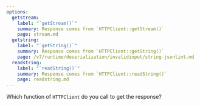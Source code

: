 ```yaml
---
options:
  getstream:
    label: "`getStream()`"
    summary: Response comes from `HTTPClient::getStream()`
    page: stream.md
  getstring:
    label: "`getString()`"
    summary: Response comes from `HTTPClient::getString()`
    page: /v7/runtime/deserialization/invalidinput/string-jsonlint.md
  readstring:
    label: "`readString()`"
    summary: Response comes from `HTTPClient::readString()`
    page: readstring.md
---
```


Which function of `HTTPClient` do you call to get the response?
